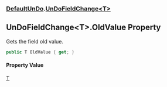 ### [DefaultUnDo](./DefaultUnDo.md 'DefaultUnDo').[UnDoFieldChange&lt;T&gt;](./DefaultUnDo-UnDoFieldChange-T-.md 'DefaultUnDo.UnDoFieldChange&lt;T&gt;')
## UnDoFieldChange&lt;T&gt;.OldValue Property
Gets the field old value.  
```csharp
public T OldValue { get; }
```
#### Property Value
[T](./DefaultUnDo-UnDoFieldChange-T-.md#DefaultUnDo-UnDoFieldChange-T--T 'DefaultUnDo.UnDoFieldChange&lt;T&gt;.T')  
